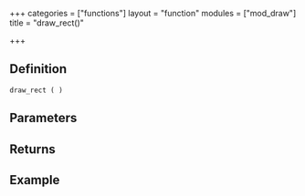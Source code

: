 +++
categories = ["functions"]
layout = "function"
modules = ["mod_draw"]
title = "draw_rect()"

+++

## Definition

    draw_rect ( )

## Parameters

## Returns

## Example
